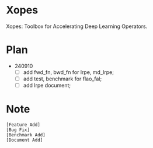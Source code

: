 # Xopes

Xopes: Toolbox for Accelerating Deep Learning Operators.

# Plan

- 240910
  - [ ] add fwd_fn, bwd_fn for lrpe, md_lrpe;
  - [ ] add test, benchmark for flao_fal;
  - [ ] add lrpe document;

# Note
```
[Feature Add]
[Bug Fix]
[Benchmark Add]
[Document Add]
```
